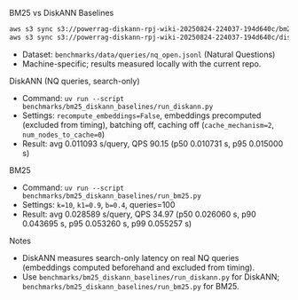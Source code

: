 BM25 vs DiskANN Baselines

```bash
aws s3 sync s3://powerrag-diskann-rpj-wiki-20250824-224037-194d640c/bm25_rpj_wiki/index_en_only/ benchmarks/data/indices/bm25_index/
aws s3 sync s3://powerrag-diskann-rpj-wiki-20250824-224037-194d640c/diskann_rpj_wiki/ benchmarks/data/indices/diskann_rpj_wiki/
```

- Dataset: `benchmarks/data/queries/nq_open.jsonl` (Natural Questions)
- Machine-specific; results measured locally with the current repo.

DiskANN (NQ queries, search-only)
- Command: `uv run --script benchmarks/bm25_diskann_baselines/run_diskann.py`
- Settings: `recompute_embeddings=False`, embeddings precomputed (excluded from timing), batching off, caching off (`cache_mechanism=2`, `num_nodes_to_cache=0`)
- Result: avg 0.011093 s/query, QPS 90.15 (p50 0.010731 s, p95 0.015000 s)

BM25
- Command: `uv run --script benchmarks/bm25_diskann_baselines/run_bm25.py`
- Settings: `k=10`, `k1=0.9`, `b=0.4`, queries=100
- Result: avg 0.028589 s/query, QPS 34.97 (p50 0.026060 s, p90 0.043695 s, p95 0.053260 s, p99 0.055257 s)

Notes
- DiskANN measures search-only latency on real NQ queries (embeddings computed beforehand and excluded from timing).
- Use `benchmarks/bm25_diskann_baselines/run_diskann.py` for DiskANN; `benchmarks/bm25_diskann_baselines/run_bm25.py` for BM25.
